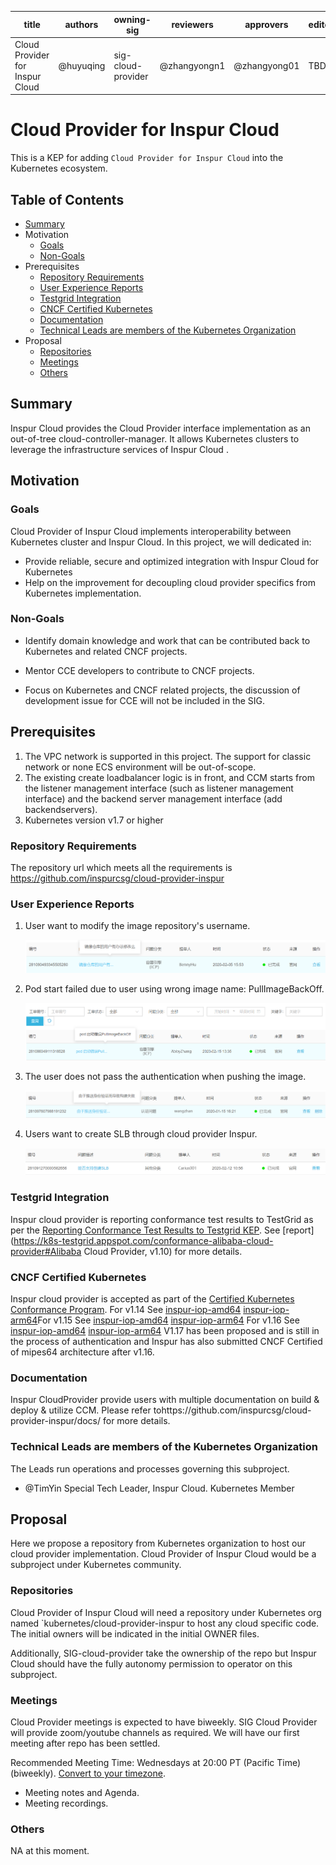 | title                           | authors   | owning-sig         | reviewers    | approvers    | editor | creation-date | last-updated | status      |
| ------------------------------- | --------- | ------------------ | ------------ | ------------ | ------ | ------------- | ------------ | ----------- |
| Cloud Provider for Inspur Cloud | @huyuqing | sig-cloud-provider | @zhangyongn1 | @zhangyong01 | TBD    | 2020-02-11    | 2020-02-20   | provisional |

# Cloud Provider for Inspur Cloud

This is a KEP for adding `Cloud Provider for Inspur Cloud` into the Kubernetes ecosystem.

## Table of Contents

- [Summary](https://github.com/kubernetes/enhancements/blob/master/keps/sig-cloud-provider/providers/0020-cloud-provider-Inspur.md#summary)
- Motivation
  - [Goals](https://github.com/kubernetes/enhancements/blob/master/keps/sig-cloud-provider/providers/0020-cloud-provider-inspur.md#goals)
  - [Non-Goals](https://github.com/kubernetes/enhancements/blob/master/keps/sig-cloud-provider/providers/0020-cloud-provider-inspur.md#non-goals)
- Prerequisites
  - [Repository Requirements](https://github.com/kubernetes/enhancements/blob/master/keps/sig-cloud-provider/providers/0020-cloud-provider-inspur.md#repository-requirements)
  - [User Experience Reports](https://github.com/kubernetes/enhancements/blob/master/keps/sig-cloud-provider/providers/0020-cloud-provider-inspur.md#user-experience-reports)
  - [Testgrid Integration](https://github.com/kubernetes/enhancements/blob/master/keps/sig-cloud-provider/providers/0020-cloud-provider-inspur.md#testgrid-integration)
  - [CNCF Certified Kubernetes](https://github.com/kubernetes/enhancements/blob/master/keps/sig-cloud-provider/providers/0020-cloud-provider-inspur.md#cncf-certified-kubernetes)
  - [Documentation](https://github.com/kubernetes/enhancements/blob/master/keps/sig-cloud-provider/providers/0020-cloud-provider-inspur.md#documentation)
  - [Technical Leads are members of the Kubernetes Organization](https://github.com/kubernetes/enhancements/blob/master/keps/sig-cloud-provider/providers/0020-cloud-provider-inspur.md#technical-leads-are-members-of-the-kubernetes-organization)
- Proposal
  - [Repositories](https://github.com/kubernetes/enhancements/blob/master/keps/sig-cloud-provider/providers/0020-cloud-provider-inspur.md#repositories)
  - [Meetings](https://github.com/kubernetes/enhancements/blob/master/keps/sig-cloud-provider/providers/0020-cloud-provider-inspur.md#meetings)
  - [Others](https://github.com/kubernetes/enhancements/blob/master/keps/sig-cloud-provider/providers/0020-cloud-provider-inspur.md#others)

## Summary

Inspur Cloud provides the Cloud Provider interface implementation as an out-of-tree cloud-controller-manager. It allows Kubernetes clusters to leverage the infrastructure services of Inspur Cloud . 

## Motivation

### Goals

Cloud Provider of Inspur Cloud implements interoperability between Kubernetes cluster and Inspur Cloud. In this project, we will dedicated in:

- Provide reliable, secure and optimized integration with Inspur Cloud for Kubernetes
- Help on the improvement for decoupling cloud provider specifics from Kubernetes implementation.

### Non-Goals

- Identify domain knowledge and work that can be contributed back to Kubernetes and related CNCF projects.

- Mentor CCE developers to contribute to CNCF projects.

- Focus on Kubernetes and CNCF related projects, the discussion of development issue for CCE  will not be included in the SIG.

## Prerequisites

1. The VPC network is supported in this project. The support for classic network or none ECS environment will be out-of-scope.
2. The existing create loadbalancer logic is in front, and CCM starts from the listener management interface (such as listener management interface) and the backend server management interface (add backendservers).
3. Kubernetes version v1.7 or higher

### Repository Requirements

The repository url which meets all the requirements is https://github.com/inspurcsg/cloud-provider-inspur

### User Experience Reports

1. User want to modify the image repository's username.

   ![](https://raw.githubusercontent.com/OpenInspur/cloud-provider-inspur/master/docs/media/re.png)

2. Pod start failed due to user using wrong image name: PullImageBackOff.

   ![](https://raw.githubusercontent.com/OpenInspur/cloud-provider-inspur/master/docs/media/image.png)
   
3. The user does not pass the authentication when pushing the image.

   ![](https://raw.githubusercontent.com/OpenInspur/cloud-provider-inspur/master/docs/media/Au.png)

4. Users want to create SLB through cloud provider Inspur.

   ![](https://raw.githubusercontent.com/OpenInspur/cloud-provider-inspur/master/docs/media/Slb.png)


### Testgrid Integration

Inspur cloud provider is reporting conformance test results to TestGrid as per the [Reporting Conformance Test Results to Testgrid KEP](https://github.com/kubernetes/community/blob/master/keps/sig-cloud-provider/0018-testgrid-conformance-e2e.md). See [report](https://k8s-testgrid.appspot.com/conformance-alibaba-cloud-provider#Alibaba Cloud Provider, v1.10) for more details.

### CNCF Certified Kubernetes

Inspur cloud provider is accepted as part of the [Certified Kubernetes Conformance Program](https://github.com/cncf/k8s-conformance). For v1.14 See [inspur-iop-amd64](https://github.com/cncf/k8s-conformance/tree/master/v1.14/inspur-iop-amd64 ) [inspur-iop-arm64](https://github.com/cncf/k8s-conformance/tree/master/v1.14/inspur-iop-arm64)For v1.15 See [inspur-iop-amd64](https://github.com/cncf/k8s-conformance/tree/master/v1.15/inspur-iop-amd64) [inspur-iop-arm64](https://github.com/cncf/k8s-conformance/tree/master/v1.15/inspur-iop-arm64) For v1.16 See [inspur-iop-amd64](https://github.com/cncf/k8s-conformance/tree/master/v1.16/inspur-iop-amd64) [inspur-iop-arm64](https://github.com/cncf/k8s-conformance/tree/master/v1.16/inspur-iop-arm64) V1.17 has been proposed and is still in the process of authentication and Inspur has also submitted CNCF Certified of mipes64 architecture after v1.16.

### Documentation

Inspur CloudProvider provide users with multiple documentation on build & deploy & utilize CCM. Please refer tohttps://github.com/inspurcsg/cloud-provider-inspur/docs/ for more details.

### Technical Leads are members of the Kubernetes Organization

The Leads run operations and processes governing this subproject.

- @TimYin Special Tech Leader, Inspur Cloud. Kubernetes Member

## Proposal

Here we propose a repository from Kubernetes organization to host our cloud provider implementation. Cloud Provider of Inspur Cloud would be a subproject under Kubernetes community.

### Repositories

Cloud Provider of Inspur Cloud will need a repository under Kubernetes org named `kubernetes/cloud-provider-inspur to host any cloud specific code. The initial owners will be indicated in the initial OWNER files.

Additionally, SIG-cloud-provider take the ownership of the repo but Inspur Cloud should have the fully autonomy permission to operator on this subproject.

### Meetings

Cloud Provider meetings is expected to have biweekly. SIG Cloud Provider will provide zoom/youtube channels as required. We will have our first meeting after repo has been settled.

Recommended Meeting Time: Wednesdays at 20:00 PT (Pacific Time) (biweekly). [Convert to your timezone](http://www.thetimezoneconverter.com/?t=20:00&tz=PT (Pacific Time)).

- Meeting notes and Agenda.
- Meeting recordings.

### Others

NA at this moment.
